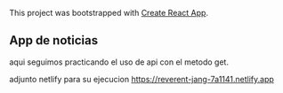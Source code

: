 This project was bootstrapped with [Create React App](https://github.com/facebook/create-react-app).

## App de noticias

aqui seguimos practicando el uso de api con el metodo get.

adjunto netlify para su ejecucion https://reverent-jang-7a1141.netlify.app
